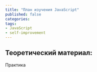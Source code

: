 ```yaml
---
title: "План изучения JavaScript"
published: false
categories:
tags:
- JavaScript
- self-improvement
---
```


Теоретический материал:
- 

Практика